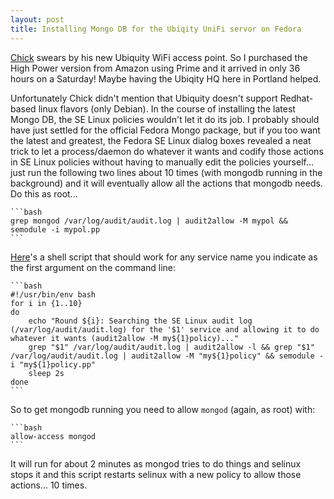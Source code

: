 ```yaml
---
layout: post
title: Installing Mongo DB for the Ubiqity UniFi servor on Fedora
---
```


[Chick](thewells.org) swears by his new Ubiquity WiFi access point. So I purchased the High Power version from Amazon using Prime and it arrived in only 36 hours on a Saturday! Maybe having the Ubiqity HQ here in Portland helped. 

Unfortunately Chick didn't mention that Ubiquity doesn't support Redhat-based linux flavors (only Debian). In the course of installing the latest Mongo DB, the SE Linux policies wouldn't let it do its job. I probably should have just settled for the official Fedora Mongo package, but if you too want the latest and greatest, the Fedora SE Linux dialog boxes revealed a neat trick to let a process/daemon do whatever it wants and codify those actions in SE Linux policies without having to manually edit the policies yourself... just run the following two lines about 10 times (with mongodb running in the background) and it will eventually allow all the actions that mongodb needs. Do this as root...

    ```bash
    grep mongod /var/log/audit/audit.log | audit2allow -M mypol && semodule -i mypol.pp
    ```

[Here](/images/allow-access)'s a shell script that should work for any service name you indicate as the first argument on the command line:

    ```bash
    #!/usr/bin/env bash
    for i in {1..10}
    do
        echo "Round ${i}: Searching the SE Linux audit log (/var/log/audit/audit.log) for the '$1' service and allowing it to do whatever it wants (audit2allow -M my${1}policy)..."
        grep "$1" /var/log/audit/audit.log | audit2allow -l && grep "$1" /var/log/audit/audit.log | audit2allow -M "my${1}policy" && semodule -i "my${1}policy.pp"
        sleep 2s
    done
    ```

So to get mongodb running you need to allow `mongod` (again, as root) with:

    ```bash
    allow-access mongod
    ```

It will run for about 2 minutes as mongod tries to do things and selinux stops it and this script restarts selinux with a new policy to allow those actions... 10 times.
